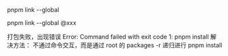 pnpm link --global

pnpm link --global @xxx

打包失败，出现错误 Error: Command failed with exit code 1: pnpm install
解决方法： 不通过命令交互，而是通过 root 的 packages -r 递归进行 pnpm install
